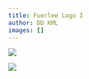 ```yaml
---
title: Fuerlee Logo I
author: DD KML
images: []
---
```

![](/img/gallery/fuerlee_logo_white_back_.png)

![](/img/gallery/fuerlee_logo_white_back.png)
